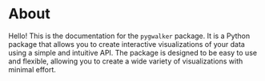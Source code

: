 # About
Hello! This is the documentation for the `pygwalker` package. It is a Python package that allows you to create interactive visualizations of your data using a simple and intuitive API. The package is designed to be easy to use and flexible, allowing you to create a wide variety of visualizations with minimal effort.